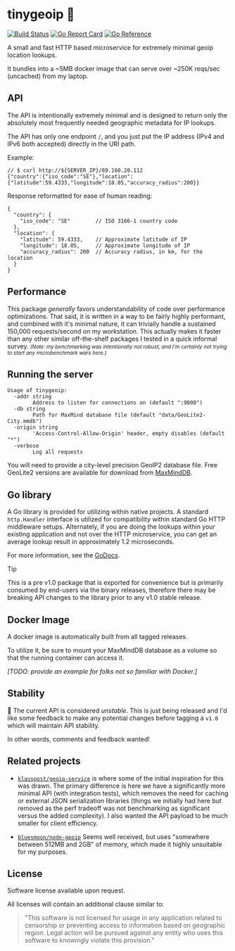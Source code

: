 # tinygeoip :dragon:

[![Build Status](https://github.com/mroth/tinygeoip/actions/workflows/build.yml/badge.svg)](https://github.com/mroth/tinygeoip/actions/workflows/build.yml)
[![Go Report Card](https://goreportcard.com/badge/github.com/mroth/tinygeoip)](https://goreportcard.com/report/github.com/mroth/tinygeoip)
[![Go Reference](https://pkg.go.dev/badge/github.com/mroth/tinygeoip.svg)](https://pkg.go.dev/github.com/mroth/tinygeoip)

A small and fast HTTP based microservice for extremely minimal geoip location
lookups.

It bundles into a ~5MB docker image that can serve over ~250K reqs/sec
(uncached) from my laptop.

## API

The API is intentionally extremely minimal and is designed to return only the
absolutely most frequently needed geographic metadata for IP lookups.

The API has only one endpoint `/`, and you just put the IP address (IPv4 and
IPv6 both accepted) directly in the URI path.

Example:

```json5
// $ curl http://${SERVER_IP}/89.160.20.112
{"country":{"iso_code":"SE"},"location":{"latitude":59.4333,"longitude":18.05,"accuracy_radius":200}}
```

Response reformatted for ease of human reading:

```json5
{
  "country": {
    "iso_code": "SE"        // ISO 3166-1 country code
  },
  "location": {
    "latitude": 59.4333,    // Approximate latitude of IP
    "longitude": 18.05,     // Approximate longitude of IP
    "accuracy_radius": 200  // Accuracy radius, in km, for the location
  }
}
```

## Performance

This package _generally_ favors understandability of code over performance
optimizations. That said, it is written in a way to be fairly highly performant,
and combined with it's minimal nature, it can trivially handle a sustained
150,000 requests/second on my workstation. This actually makes it faster than any
other similar off-the-shelf packages I tested in a quick informal survey.
<small>_(Note: my benchmarking was intentionally not robust, and I'm certainly not
trying to start any microbenchmark wars here.)_</small>

## Running the server

```
Usage of tinygeoip:
  -addr string
        Address to listen for connections on (default ":9000")
  -db string
        Path for MaxMind database file (default "data/GeoLite2-City.mmdb")
  -origin string
        'Access-Control-Allow-Origin' header, empty disables (default "*")
  -verbose
        Log all requests
```

You will need to provide a city-level precision GeoIP2 database file. Free
GeoLite2 versions are available for download from [MaxMindDB].

[MaxMindDB]: https://dev.maxmind.com/geoip/geoip2/geolite2/

## Go library

A Go library is provided for utilizing within native projects. A standard
`http.Handler` interface is utilized for compatibility within standard Go HTTP
middleware setups. Alternately, if you are doing the lookups within your
existing application and not over the HTTP microservice, you can get an average
lookup result in approximately 1.2 microseconds.

For more information, see the [GoDocs].

> [!TIP]
> This is a pre v1.0 package that is exported for convenience but is primarily
> consumed by end-users via the binary releases, therefore there may be breaking
> API changes to the library prior to any v1.0 stable release.

[GoDocs]: https://pkg.go.dev/github.com/mroth/tinygeoip


## Docker Image

A docker image is automatically built from all tagged releases.

To utilize it, be sure to mount your MaxMindDB database as a volume so that the
running container can access it.

_[TODO: provide an example for folks not so familiar with Docker.]_

## Stability

:construction: The current API is considered _unstable_. This is just being
released and I'd like some feedback to make any potential changes before tagging
a `v1.0` which will maintain API stability. 

In other words, comments and feedback wanted!

## Related projects

- [`klauspost/geoip-service`][prj1] is where some of the initial inspiration for
  this was drawn. The primary difference is here we have a significantly more
  minimal API (with integration tests), which removes the need for caching or
  external JSON serialization libraries (things we initially had here but
  removed as the perf tradeoff was not benchmarking as significant versus the
  added complexity). I also wanted the API payload to be much smaller for client
  efficiency.

- [`bluesmoon/node-geoip`][prj2] Seems well received, but uses "somewhere between 512MB and 2GB" of memory, which made it highly unsuitable for my purposes.

[prj1]: https://github.com/klauspost/geoip-service
[prj2]: https://github.com/bluesmoon/node-geoip

## License

Software license available upon request.

All licenses will contain an additional clause similar to:

> "This software is not licensed for usage in any application related to censorship or preventing access to information based on geographic region. Legal action will be pursued against any entity who uses this software to knowingly violate this provision."
